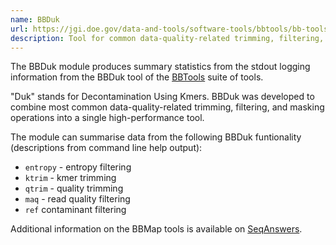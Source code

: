 ```yaml
---
name: BBDuk
url: https://jgi.doe.gov/data-and-tools/software-tools/bbtools/bb-tools-user-guide/bbduk-guide/
description: Tool for common data-quality-related trimming, filtering, and masking operations
---
```


The BBDuk module produces summary statistics from the stdout logging information
from the BBDuk tool of the [BBTools](http://jgi.doe.gov/data-and-tools/bbtools/bb-tools-user-guide/) suite of tools.

"Duk" stands for Decontamination Using Kmers. BBDuk was developed to combine
most common data-quality-related trimming, filtering, and masking operations
into a single high-performance tool.

The module can summarise data from the following BBDuk funtionality
(descriptions from command line help output):

- `entropy` - entropy filtering
- `ktrim` - kmer trimming
- `qtrim` - quality trimming
- `maq` - read quality filtering
- `ref` contaminant filtering

Additional information on the BBMap tools is available on
[SeqAnswers](http://seqanswers.com/forums/showthread.php?t=41057).
